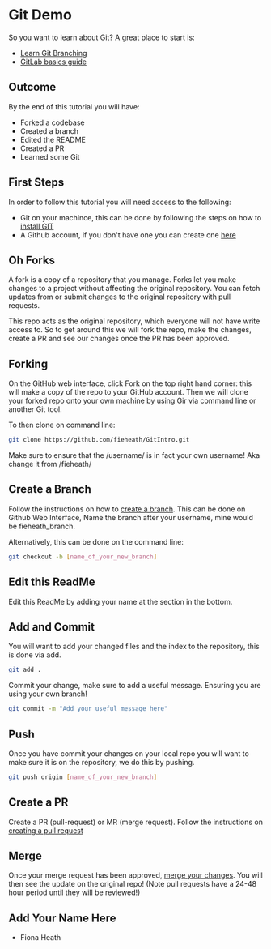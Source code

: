 # Git Demo

So you want to learn about Git? A great place to start is:
* [Learn Git Branching](https://learngitbranching.js.org/)
* [GitLab basics guide](https://docs.gitlab.com/ee/gitlab-basics/README.html)

## Outcome
By the end of this tutorial you will have:
* Forked a codebase
* Created a branch
* Edited the README
* Created a PR
* Learned some Git


## First Steps
In order to follow this tutorial you will need access to the following:
* Git on your machince, this can be done by following the steps on how to [install GIT](https://git-scm.com/book/en/v2/Getting-Started-Installing-Git) 
* A Github account, if you don't have one you can create one [here](https://github.com/join)

## Oh Forks
A fork is a copy of a repository that you manage. Forks let you make changes to a project without affecting the original repository. You can fetch updates from or submit changes to the original repository with pull requests.

This repo acts as the original repository, which everyone will not have write access to. So to get around this we will fork the repo, make the changes, create a PR and see our changes once the PR has been approved.

## Forking 
On the GitHub web interface, click Fork on the top right hand corner: this will make a copy of the repo to your GitHub account. Then we will clone your forked repo onto your own machine by using Gir via command line or another Git tool.

To then clone on command line:

```bash
git clone https://github.com/fieheath/GitIntro.git
```

Make sure to ensure that the /username/ is in fact your own username! Aka change it from /fieheath/

## Create a Branch

Follow the instructions on how to [create a branch](https://help.github.com/en/github/collaborating-with-issues-and-pull-requests/creating-and-deleting-branches-within-your-repository). This can be done on Github Web Interface, Name the branch after your username, mine would be fieheath_branch.

Alternatively, this can be done on the command line:

```bash
git checkout -b [name_of_your_new_branch]
```

## Edit this ReadMe
Edit this ReadMe by adding your name at the section in the bottom. 

## Add and Commit
You will want to add your changed files and the index to the repository, this is done via add.

```bash
git add .
```

Commit your change, make sure to add a useful message. Ensuring you are using your own branch!

```bash
git commit -m "Add your useful message here"
```

## Push

Once you have commit your changes on your local repo you will want to make sure it is on the repository, we do this by pushing.

```bash
git push origin [name_of_your_new_branch]
```

## Create a PR

Create a PR (pull-request) or MR (merge request). Follow the instructions on [creating a pull request](https://help.github.com/en/github/collaborating-with-issues-and-pull-requests/creating-a-pull-request)

## Merge

Once your merge request has been approved, [merge your changes](https://help.github.com/en/github/collaborating-with-issues-and-pull-requests/merging-a-pull-request). You will then see the update on the original repo! (Note pull requests have a 24-48 hour period until they will be reviewed!)

## Add Your Name Here
* Fiona Heath

